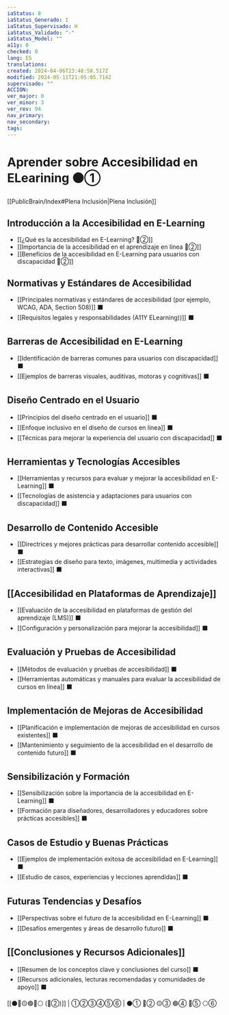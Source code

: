 ```yaml
---
iaStatus: 8
iaStatus_Generado: I
iaStatus_Supervisado: H
iaStatus_Validado: "-"
iaStatus_Model: ""
a11y: 0
checked: 0
lang: ES
translations: 
created: 2024-04-06T23:48:58.517Z
modified: 2024-05-11T21:05:05.714Z
supervisado: ""
ACCION: 
ver_major: 0
ver_minor: 3
ver_rev: 94
nav_primary: 
nav_secondary: 
tags:
---
```

# Aprender sobre Accesibilidad en ELearining ⚫①

[[PublicBrain/Index#Plena Inclusión|Plena Inclusión]] 

## Introducción a la Accesibilidad en E-Learning

- [[¿Qué es la accesibilidad en E-Learning? 🔴②]]
- [[Importancia de la accesibilidad en el aprendizaje en línea 🔴②]]
- [[Beneficios de la accesibilidad en E-Learning para usuarios con discapacidad 🔴②]]

## Normativas y Estándares de Accesibilidad

- [[Principales normativas y estándares de accesibilidad (por ejemplo, WCAG, ADA, Section 508)]] ⬛
- [[Requisitos legales y responsabilidades (A11Y ELearning))]] ⬛

## Barreras de Accesibilidad en E-Learning

- [[Identificación de barreras comunes para usuarios con discapacidad]] ⬛
- [[Ejemplos de barreras visuales, auditivas, motoras y cognitivas]] ⬛

## Diseño Centrado en el Usuario

- [[Principios del diseño centrado en el usuario]] ⬛
- [[Enfoque inclusivo en el diseño de cursos en línea]] ⬛
- [[Técnicas para mejorar la experiencia del usuario con discapacidad]] ⬛

## Herramientas y Tecnologías Accesibles

- [[Herramientas y recursos para evaluar y mejorar la accesibilidad en E-Learning]] ⬛
- [[Tecnologías de asistencia y adaptaciones para usuarios con discapacidad]] ⬛

## Desarrollo de Contenido Accesible

- [[Directrices y mejores prácticas para desarrollar contenido accesible]] ⬛
- [[Estrategias de diseño para texto, imágenes, multimedia y actividades interactivas]] ⬛

## [[Accesibilidad en Plataformas de Aprendizaje]]

- [[Evaluación de la accesibilidad en plataformas de gestión del aprendizaje (LMS)]] ⬛
- [[Configuración y personalización para mejorar la accesibilidad]] ⬛

## Evaluación y Pruebas de Accesibilidad

- [[Métodos de evaluación y pruebas de accesibilidad]] ⬛
- [[Herramientas automáticas y manuales para evaluar la accesibilidad de cursos en línea]] ⬛

## Implementación de Mejoras de Accesibilidad

- [[Planificación e implementación de mejoras de accesibilidad en cursos existentes]] ⬛
- [[Mantenimiento y seguimiento de la accesibilidad en el desarrollo de contenido futuro]] ⬛

## Sensibilización y Formación

- [[Sensibilización sobre la importancia de la accesibilidad en E-Learning]] ⬛
- [[Formación para diseñadores, desarrolladores y educadores sobre prácticas accesibles]] ⬛

## Casos de Estudio y Buenas Prácticas

- [[Ejemplos de implementación exitosa de accesibilidad en E-Learning]] ⬛
- [[Estudio de casos, experiencias y lecciones aprendidas]] ⬛

## Futuras Tendencias y Desafíos

- [[Perspectivas sobre el futuro de la accesibilidad en E-Learning]] ⬛
- [[Desafíos emergentes y áreas de desarrollo futuro]] ⬛

## [[Conclusiones y Recursos Adicionales]]

- [[Resumen de los conceptos clave y conclusiones del curso]] ⬛
- [[Recursos adicionales, lecturas recomendadas y comunidades de apoyo]] ⬛

[[⚫🔴🟡🟢🔵⚪ (🔴②)]] | ①②③④⑤⑥ | ⚫① 🔴② 🟡③ 🟢④ 🔵⑤ ⚪⑥
